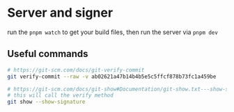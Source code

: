 # Server and signer

run the `pnpm watch` to get your build files, then run the server via `pnpm dev`

## Useful commands

```sh
# https://git-scm.com/docs/git-verify-commit
git verify-commit --raw -v ab02621a47b14b4b5e5c5ffcf878b73fc1a459be

# https://git-scm.com/docs/git-show#Documentation/git-show.txt---show-signature
# this will call the verify method
git show --show-signature
```

